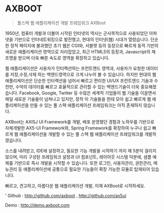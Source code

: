 # AXBOOT

> 풀스택 웹 애플리케이션 개발 프레임워크 AXBoot

1950년, 컴퓨터 개발과 더불어 시작된 인터넷의 역사는 군사목적으로 사용되었던 아파넷을 기반으로 인터네트워킹으로 발전했고, 현대의 인터넷(웹) 시대가 열렸습니다. 단순한 정적 페이지에 불과했던 초기 웹은 CGI와, 서블렛 등의 등장으로 빠르게 동적 기반의 새로운 애플리케이션 영역으로 자리잡았고, 최근 HTML5의 등장과, Javascript의 재조명을 받으며 더욱 빠른 속도로 영역을 확장하고 있습니다. 

웹 애플리케이션은 사용자가 인터랙션하는 프런트엔드 영역과, 사용자가 요청한 데이터를 저장,수정,삭제 하는 백엔드영역으로 크게 나누어 볼 수 있습니다. 하지만 현대의 웹 애플리케이션은 단순한 인터랙션을 넘어서 빠르고 편리한 UI/UX 프런트엔드 기술과 수천만, 수억의 데이터를 빠르고 효율적으로 관리할 수 있는 백엔드기술이 더욱 중요해졌습니다. Facebook, Google, Twitter 등 수많은 세계적 기업들이 웹 기술을 이끌면서 매일 새로운 기술들이 넘쳐나고 있지만, 정작 이 기술들을 한데 모아 쉽고 빠르게 웹 애플리케이션을 만들 수 있는 풀 스택 애플리케이션 프레임워크는 아직 존재하지 않습니다.

AXBoot는 AXISJ UI Framework를 개발, 배포 운영했던 경험과 노하우를 기반으로 자체개발한 AX5-UI Framework와, Spring Framework를 확장하여 누구나 쉽고 빠르게 웹 애플리케이션을 개발할 수 있는 풀 스택 웹 애플리케이션 프레임워크를 개발하였습니다.

소스를 내려받고, IDE에 설정하고, 필요한 기능 개발을 시작하기 까지 채 5분이 걸리지 않으며, 미리 구성된 프레임워크 설정과 UI 컴포넌트, 레이아웃 시스템 덕분에, 샘플 예제를 기반으로 즉시 개발을 시작할 수 있습니다. 또한 로그인, 사용자관리, 권한관리, 메뉴관리 등 애플리케이션에 공통으로 필요한 기능들이 확장 가능한 모듈로 탑재되어 있습니다. 

빠르고, 견고하고, 아름다운 웹 애플리케이션 개발, 이제 AXBoot로 시작하세요.

'
Github : http://github.com/axboot , http://github.com/ax5ui

Demo : http://demo.axboot.com